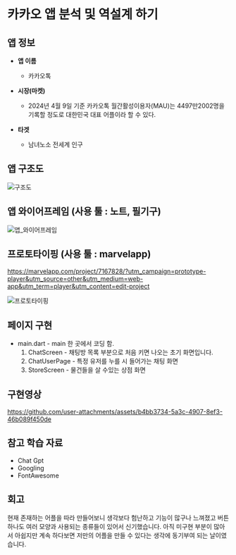 # 카카오 앱 분석 및 역설계 하기        

## 앱 정보

- **앱 이름** 

  - 카카오톡  

- **시장(마켓)**  

  - 2024년 4월 9일 기준 카카오톡 월간활성이용자(MAU)는 4497만2002명을 기록할 정도로 대한민국 대표 어플이라 할 수 있다.   

- **타겟**  

  - 남녀노소 전세계 인구         



## 앱 구조도

![구조도](https://github.com/user-attachments/assets/bb50e11d-8889-4c11-9d2c-4e1e42bd384d)  


## 앱 와이어프레임 (사용 툴 : 노트, 필기구)

![앱_와이어프레임](https://github.com/user-attachments/assets/0e05d7b4-fcd3-4610-adc6-874fdfe81e5f)  



## 프로토타이핑 (사용 툴 : marvelapp)  
https://marvelapp.com/project/7167828/?utm_campaign=prototype-player&utm_source=other&utm_medium=web-app&utm_term=player&utm_content=edit-project  

![프로토타이핑](https://github.com/user-attachments/assets/e2ac9534-4802-4b7e-a42b-7ce4a277a7de)  



## 페이지 구현
- main.dart - main 한 곳에서 코딩 함.
  1. ChatScreen - 채팅방 목록 부분으로 처음 키면 나오는 초기 화면입니다.
  2. ChatUserPage - 특정 유저를 누를 시 들어가는 채팅 화면
  3. StoreScreen - 물건들을 살 수있는 상점 화면



## 구현영상 
https://github.com/user-attachments/assets/b4bb3734-5a3c-4907-8ef3-46b089f450de  





## 참고 학습 자료 
- Chat Gpt
- Googling
- FontAwesome

## 회고
현재 존재하는 어플을 따라 만들어보니 생각보다 험난하고 기능이 많구나 느껴졌고 버튼 하나도 여러 모양과 사용되는 종류들이 있어서 신기했습니다. 아직 미구현 부분이 많아서 아쉽지만 계속 하다보면 저만의 어플을 만들 수 있다는 생각에 동기부여 되는 날이였습니다.  



